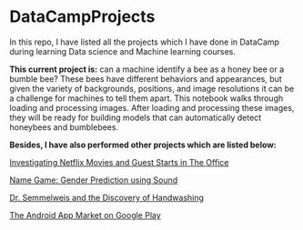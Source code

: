 # DataCampProjects

In this repo, I have listed all the projects which I have done in DataCamp during learning Data science and Machine learning courses. 

**This current project is:** can a machine identify a bee as a honey bee or a bumble bee? These bees have different behaviors and appearances, but given the variety of backgrounds, positions, and image resolutions it can be a challenge for machines to tell them apart. This notebook walks through loading and processing images. After loading and processing these images, they will be ready for building models that can automatically detect honeybees and bumblebees.



**Besides, I have also performed other projects which are listed below:**

[Investigating Netflix Movies and Guest Starts in The Office](https://app.datacamp.com/workspace/w/d35edb68-e411-40ee-b6f7-889be515c7e5)

[Name Game: Gender Prediction using Sound](https://app.datacamp.com/workspace/w/2237736d-d15c-4f88-ae56-7483205913d7)

[Dr. Semmelweis and the Discovery of Handwashing](https://app.datacamp.com/workspace/w/65819327-48dc-4a30-a15b-ca5d8ef70874)

[The Android App Market on Google Play](https://app.datacamp.com/workspace/w/46588062-bca9-49e6-bbc9-e0cc5ca87d56)

